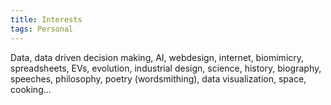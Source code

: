 ```yaml
---
title: Interests
tags: Personal
---
```


Data, data driven decision making, AI, webdesign, internet, biomimicry, spreadsheets, EVs, evolution, industrial design, science, history, biography, speeches, philosophy, poetry (wordsmithing), data visualization, space, cooking...  